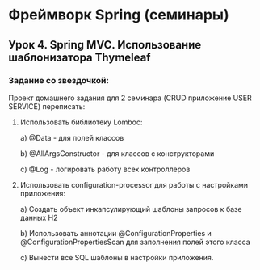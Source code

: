 # Фреймворк Spring (семинары)
## Урок 4. Spring MVC. Использование шаблонизатора Thymeleaf
### Задание со звездочкой:
Проект домашнего задания для 2 семинара (CRUD приложение USER SERVICE) переписать:
1. Использовать библиотеку Lomboc:

   a) @Data - для полей классов

   b) @AllArgsConstructor - для классов с конструкторами

   c) @Log - логировать работу всех контроллеров
2. Использовать configuration-processor для работы с настройками приложения:

   a) Создать объект инкапсулирующий шаблоны запросов к базе данных H2

   b) Использовать аннотации @ConfigurationProperties и @ConfigurationPropertiesScan 
для заполнения полей этого класса

   с) Вынести все SQL шаблоны в настройки приложения.